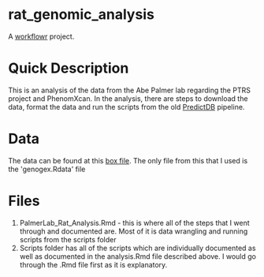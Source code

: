 # rat_genomic_analysis

A [workflowr][] project.

[workflowr]: https://github.com/jdblischak/workflowr

# Quick Description
This is an analysis of the data from the Abe Palmer lab regarding the PTRS project and PhenomXcan. In the analysis, there are steps to download the data, format the data and run the scripts from the old [PredictDB](https://github.com/hakyimlab/PredictDBPipeline) pipeline. 

# Data
The data can be found at this [box file](https://uchicago.app.box.com/folder/102043737114). The only file from this that I used is the 'genogex.Rdata' file   

# Files 
  1) PalmerLab_Rat_Analysis.Rmd - this is where all of the steps that I went through and documented are. Most of it is data wrangling and running scripts from the scripts folder
  2) Scripts folder has all of the scripts which are individually documented as well as documented in the analysis.Rmd file described above. I would go through the .Rmd file first as it is explanatory.
